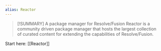 ```yaml
---
alias: Reactor
---
```


> [!SUMMARY] A package manager for Resolve/Fusion
> Reactor is a community driven package manager that hosts the largest collection of curated content for extending the capabilities of Resolve/Fusion.

Start here: [[Reactor]]